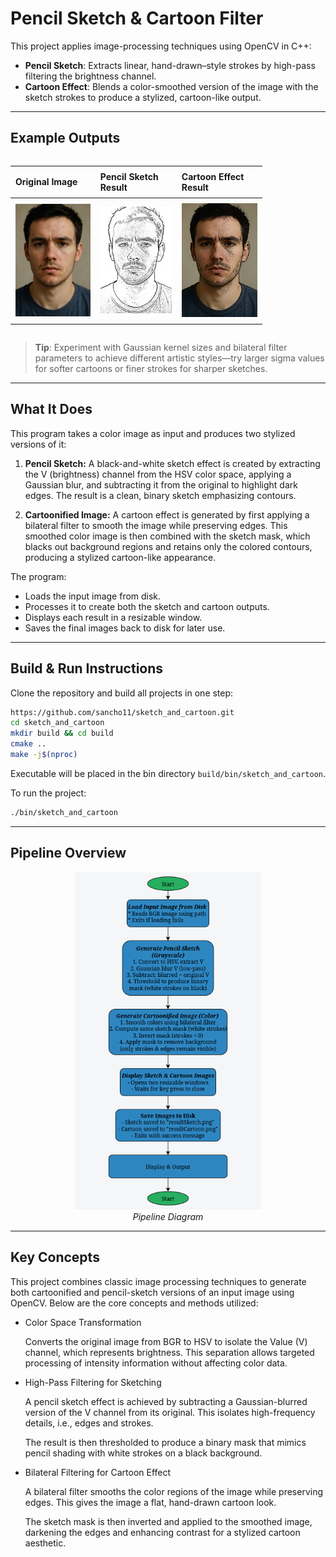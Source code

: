 # Pencil Sketch & Cartoon Filter

This project applies image-processing techniques using OpenCV in C++:

- **Pencil Sketch**: Extracts linear, hand-drawn–style strokes by high-pass filtering the brightness channel.  
- **Cartoon Effect**: Blends a color-smoothed version of the image with the sketch strokes to produce a stylized, cartoon-like output.

---

## Example Outputs

<div style="display: flex; justify-content: center; overflow-x: auto; width: 80%;">
  <table style="table-layout: auto; border-collapse: collapse;">
    <thead>
      <tr>
        <th style="text-align: left; padding: 8px;">Original Image</th>
        <th style="text-align: left; padding: 8px;">Pencil Sketch Result</th>
        <th style="text-align: left; padding: 8px;">Cartoon Effect Result</th>
      </tr>
    </thead>
    <tbody>
      <tr>
        <td style="padding: 8px;">
          <img src="data/face.png" alt="Original Image">
        </td>
        <td style="padding: 8px;">
          <img src="data/resultSketch.png" alt="Pencil Sketch Result">
        </td>
        <td style="padding: 8px;">
          <img src="data/resultCartoon.png" alt="Cartoon Effect Result">
        </td>
      </tr>
    </tbody>
  </table>
</div>

> **Tip**: Experiment with Gaussian kernel sizes and bilateral filter parameters to achieve different artistic styles—try larger sigma values for softer cartoons or finer strokes for sharper sketches.

---

## What It Does

This program takes a color image as input and produces two stylized versions of it:

1. **Pencil Sketch:**
   A black-and-white sketch effect is created by extracting the V (brightness) channel from the HSV color space, applying a Gaussian blur, and subtracting it from the original to highlight dark edges. The result is a clean, binary sketch emphasizing contours.

2. **Cartoonified Image:**
   A cartoon effect is generated by first applying a bilateral filter to smooth the image while preserving edges. This smoothed color image is then combined with the sketch mask, which blacks out background regions and retains only the colored contours, producing a stylized cartoon-like appearance.

The program:
* Loads the input image from disk.
* Processes it to create both the sketch and cartoon outputs.
* Displays each result in a resizable window.
* Saves the final images back to disk for later use.

---

## Build & Run Instructions

Clone the repository and build all projects in one step:

```bash
https://github.com/sancho11/sketch_and_cartoon.git
cd sketch_and_cartoon
mkdir build && cd build
cmake ..
make -j$(nproc)
```

Executable will be placed in the bin directory `build/bin/sketch_and_cartoon`.

To run the project:
```bash
./bin/sketch_and_cartoon
```

---

## Pipeline Overview

<p align="center">
  <img src="data/sketch_cartoon_diagram.png" alt="Example Result" width="300"/>
  <br><em>Pipeline Diagram</em>
</p>

---

## Key Concepts

This project combines classic image processing techniques to generate both cartoonified and pencil-sketch versions of an input image using OpenCV. Below are the core concepts and methods utilized:

* Color Space Transformation
  
    Converts the original image from BGR to HSV to isolate the Value (V) channel, which represents brightness. This separation allows targeted processing of intensity information without affecting color data.

* High-Pass Filtering for Sketching

    A pencil sketch effect is achieved by subtracting a Gaussian-blurred version of the V channel from its original. This isolates high-frequency details, i.e., edges and strokes.

    The result is then thresholded to produce a binary mask that mimics pencil shading with white strokes on a black background.

* Bilateral Filtering for Cartoon Effect

    A bilateral filter smooths the color regions of the image while preserving edges. This gives the image a flat, hand-drawn cartoon look.

    The sketch mask is then inverted and applied to the smoothed image, darkening the edges and enhancing contrast for a stylized cartoon aesthetic.